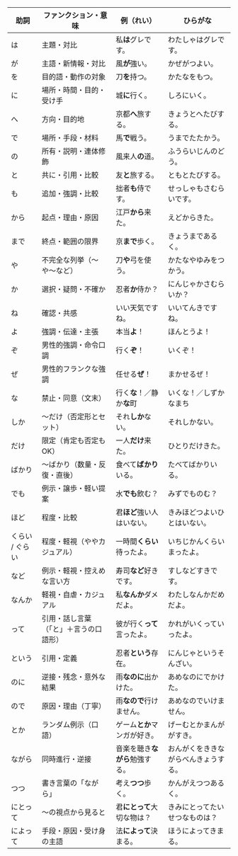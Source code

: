 
| 助詞        | ファンクション・意味          | 例（れい）             | ひらがな               |
| --------- | ------------------- | ----------------- | ------------------ |
| は         | 主題・対比               | 私**は**グレです。       | わたしゃはグレです。         |
| が         | 主語・新情報・対比           | 風**が**強い。         | かぜがつよい。            |
| を         | 目的語・動作の対象           | 刀**を**持つ。         | かたなをもつ。            |
| に         | 場所・時間・目的・受け手        | 城**に**行く。         | しろにいく。             |
| へ         | 方向・目的地              | 京都**へ**旅する。       | きょうとへたびする。         |
| で         | 場所・手段・材料            | 馬**で**戦う。         | うまでたたかう。           |
| の         | 所有・説明・連体修飾          | 風来人**の**道。        | ふうらいじんのどう。         |
| と         | 共に・引用・比較            | 友**と**旅する。        | ともとたびする。           |
| も         | 追加・強調・比較            | 拙者**も**侍です。       | せっしゃもさむらいです。       |
| から        | 起点・理由・原因            | 江戸**から**来た。       | えどからきた。            |
| まで        | 終点・範囲の限界            | 京**まで**歩く。        | きょうまであるく。          |
| や         | 不完全な列挙（〜や〜など）       | 刀**や**弓を使う。       | かたなやゆみをつかう。        |
| か         | 選択・疑問・不確か           | 忍者**か**侍か？        | にんじゃかさむらいか？        |
| ね         | 確認・共感               | いい天気ですね。          | いいてんきですね。          |
| よ         | 強調・伝達・主張            | 本当**よ**！          | ほんとうよ！             |
| ぞ         | 男性的強調・命令口調          | 行く**ぞ**！          | いくぞ！               |
| ぜ         | 男性的フランクな強調          | 任せる**ぜ**！         | まかせるぜ！             |
| な         | 禁止・同意（文末）           | 行く**な**！／静か**な**町 | いくな！／しずかなまち        |
| しか        | ～だけ（否定形とセット）        | それ**しか**ない。       | それしかない。            |
| だけ        | 限定（肯定も否定もOK）        | 一人**だけ**来た。       | ひとりだけきた。           |
| ばかり       | ～ばかり（数量・反復・直後）      | 食べて**ばかり**いる。     | たべてばかりいる。          |
| でも        | 例示・譲歩・軽い提案          | 水**でも**飲む？        | みずでものむ？            |
| ほど        | 程度・比較               | 君**ほど**強い人はいない。   | きみほどつよいひとはいない。     |
| くらい / ぐらい | 程度・軽視（ややカジュアル）      | 一時間**くらい**待ったよ。   | いちじかんくらいまったよ。      |
| など        | 例示・軽視・控えめな言い方       | 寿司**など**好きです。     | すしなどすきです。          |
| なんか       | 軽視・自虐・カジュアル         | 私**なんか**ダメだよ。     | わたしなんかだめだよ。        |
| って        | 引用・話し言葉（「と」＋言うの口語形） | 彼が行く**って**言ったよ。   | かれがいくっていったよ。       |
| という       | 引用・定義               | 忍者**という**存在。      | にんじゃというそんざい。       |
| のに        | 逆接・残念・意外な結果         | 雨**なのに**出かけた。     | あめなのにでかけた。         |
| ので        | 原因・理由（丁寧）           | 雨**なので**行けません。    | あめなのでいけません。        |
| とか        | ランダム例示（口語）          | ゲーム**とか**マンガが好き。  | げーむとかまんががすき。       |
| ながら       | 同時進行・逆接             | 音楽を聴き**ながら**勉強する。 | おんがくをききながらべんきょうする。 |
| つつ        | 書き言葉の「ながら」          | 考え**つつ**歩く。       | かんがえつつあるく。         |
| にとって      | 〜の視点から見ると           | 君**にとって**大切な物は？   | きみにとってたいせつなものは？    |
| によって      | 手段・原因・受け身の主語        | 法**によって**決まる。     | ほうによってきまる。         |

